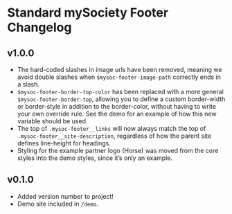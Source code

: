 # Standard mySociety Footer Changelog

## v1.0.0

* The hard-coded slashes in image urls have been removed, meaning we avoid double slashes when `$mysoc-footer-image-path` correctly ends in a slash.
* `$mysoc-footer-border-top-color` has been replaced with a more general `$mysoc-footer-border-top`, allowing you to define a custom border-width or border-style in addition to the border-color, without having to write your own override rule. See the demo for an example of how this new variable should be used.
* The top of `.mysoc-footer__links` will now always match the top of `.mysoc-footer__site-description`, regardless of how the parent site defines line-height for headings.
* Styling for the example partner logo (Horse) was moved from the core styles into the demo styles, since it’s only an example.

## v0.1.0

* Added version number to project!
* Demo site included in `/demo`.
